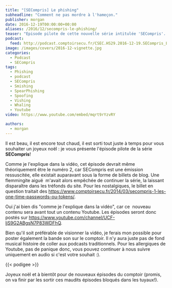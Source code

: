 ```yaml
---
title: "[SECompris] Le phishing"
subheadline: "Comment ne pas mordre à l'hameçon."
publisher: morgan
date: 2016-12-19T00:00:00+00:00
aliases: /2016/12/secompris-le-phishing/
teaser: "Episode pilote de cette nouvelle série intitulée 'SECompris'. Dans cet épisode je rappelle ce qu'est le phishing (aussi appelé hameçonnage voir... filoutage), quelles formes peut-il prendre, comment le détecter et comment s'en protéger."
podcast:
  feed: http://podcast.comptoirsecu.fr/CSEC.HS29.2016-12-19.SECompris_Le_Phishing.mp3
image: /images/covers/2016-12-vignette.jpg
categories:
  - Podcast
  - SECompris
tags:
  - Phishing
  - podcast
  - SECompris
  - Smishing
  - SpearPhishing
  - Spoofing
  - Vishing
  - Whaling
  - Youtube
video: https://www.youtube.com/embed/mqrt9rYzvRY

authors:
  - morgan
---
```



Il est beau, il est encore tout chaud, il est sorti tout juste à temps pour vous souhaiter un joyeux noël : je vous présente l'épisode pilote de la série **SECompris**!



Comme je l'explique dans la vidéo, cet épisode devrait même théoriquement être le numéro 2, car SECompris est une émission ressuscitée, elle existait auparavant sous la forme de billets de blog. Une flemmingite aiguë  m'avait alors empêchée de continuer la série, la laissant disparaître dans les tréfonds du site. Pour les nostalgiques, le billet en question traitait des <https://www.comptoirsecu.fr/2014/03/secompris-1-les-one-time-passwords-ou-tokens/>.

Oui j'ai bien dis "comme je l'explique dans la vidéo", car ce  nouveau contenu sera avant tout un contenu Youtube. Les épisodes seront donc postés sur <https://www.youtube.com/channel/UCF-ljS9G2ABgsN7P83WDFhQ>.

Bien qu'il soit préférable de visionner la vidéo, je ferais mon possible pour poster également la bande son sur le comptoir. Il n'y aura juste pas de fond musical histoire de coller aux podcasts traditionnels. Pour les allergiques de Youtube, pas de panique donc, vous pouvez continuer à nous suivre uniquement en audio si c'est votre souhait :).

{{< podigee >}}

Joyeux noël et à bientôt pour de nouveaux épisodes du comptoir (promis, on va finir par les sortir ces maudits épisodes bloqués dans les tuyaux!).
